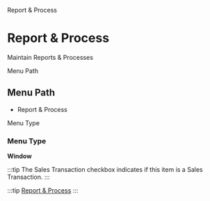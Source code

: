 
Report & Process
# Report & Process


Maintain Reports & Processes

Menu Path
## Menu Path



- Report & Process

Menu Type
### Menu Type

**Window**

:::tip
The Sales Transaction checkbox indicates if this item is a Sales Transaction.
:::

:::tip
[Report & Process](functional-guide/window/window-report--process.md)
:::